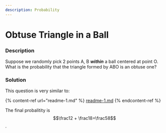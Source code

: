 ```yaml
---
description: Probability
---
```


# Obtuse Triangle in a Ball

### Description

Suppose we randomly pick 2 points A, B _**within**_ a ball centered at point O. What is the probability that the triangle formed by ABO is an obtuse one?

### Solution

This question is very similar to:

{% content-ref url="readme-1.md" %}
[readme-1.md](readme-1.md)
{% endcontent-ref %}

The final probalitity is $$\frac12 + \frac18=\frac58$$.
